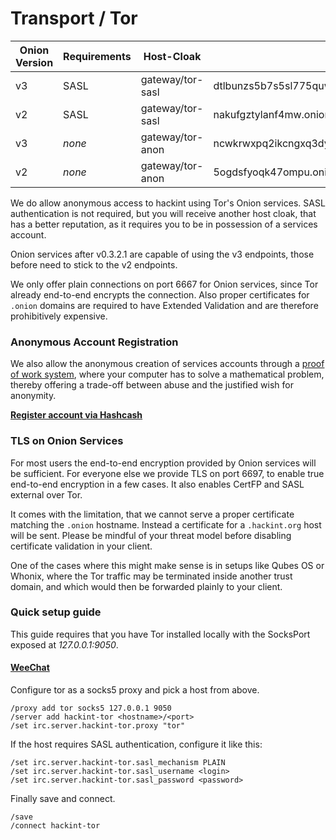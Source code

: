 # Transport / Tor

| Onion Version | Requirements | Host-Cloak       | Hostname                                                       | Port |
|---------------|--------------|------------------|----------------------------------------------------------------|------|
| v3            | SASL         | gateway/tor-sasl | dtlbunzs5b7s5sl775quwezleyeplxzicdoh3cnhm7feolxmkfd42nqd.onion | 6667 |
| v2            | SASL         | gateway/tor-sasl | nakufgztylanf4mw.onion                                         | 6667 |
| v3            | *none*       | gateway/tor-anon | ncwkrwxpq2ikcngxq3dy2xctuheniggtqeibvgofixpzvrwpa77tozqd.onion | 6667 |
| v2            | *none*       | gateway/tor-anon | 5ogdsfyoqk47ompu.onion                                         | 6667 |

We do allow anonymous access to hackint using Tor's Onion services. SASL authentication is not required, but you will receive another host cloak, that has a better reputation, as it requires you to be in possession of a services account.

Onion services after v0.3.2.1 are capable of using the v3 endpoints, those before need to stick to the v2 endpoints.

We only offer plain connections on port 6667 for Onion services, since Tor already end-to-end encrypts the connection. Also proper certificates for `.onion` domains are required to have Extended Validation and are therefore prohibitively expensive.

### Anonymous Account Registration

We also allow the anonymous creation of services accounts through a [proof of work system](https://en.wikipedia.org/wiki/Proof-of-work_system), where your computer has to solve a mathematical problem, thereby offering a trade-off between abuse and the justified wish for anonymity.

**[Register account via Hashcash](https://hashcash.hackint.org)**

### TLS on Onion Services

For most users the end-to-end encryption provided by Onion services will be sufficient. For everyone else we provide TLS on port 6697, to enable true end-to-end encryption in a few cases. It also enables CertFP and SASL external over Tor.

It comes with the limitation, that we cannot serve a proper certificate matching the `.onion` hostname. Instead a certificate for a `.hackint.org` host will be sent. Please be mindful of your threat model before disabling certificate validation in your client.

One of the cases where this might make sense is in setups like Qubes OS or Whonix, where the Tor traffic may be terminated inside another trust domain, and which would then be forwarded plainly to your client.

### Quick setup guide

This guide requires that you have Tor installed locally with the SocksPort exposed at *127.0.0.1:9050*.

#### [WeeChat](https://weechat.org)

Configure tor as a socks5 proxy and pick a host from above.
```
/proxy add tor socks5 127.0.0.1 9050
/server add hackint-tor <hostname>/<port>
/set irc.server.hackint-tor.proxy "tor"
```

If the host requires SASL authentication, configure it like this:
```
/set irc.server.hackint-tor.sasl_mechanism PLAIN
/set irc.server.hackint-tor.sasl_username <login>
/set irc.server.hackint-tor.sasl_password <password>
```

Finally save and connect.
```
/save
/connect hackint-tor
```
